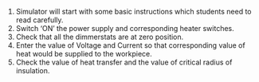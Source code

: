 1.	Simulator will start with some basic instructions which students need to read carefully. <br>
2.	Switch ‘ON’ the power supply and corresponding heater switches. <br>
3.	Check that all the dimmerstats are at zero position. <br>
4.	Enter the value of Voltage and Current so that corresponding value of heat would be supplied to the workpiece. <br>
5.	Check the value of heat transfer and the value of critical radius of insulation.  <br>
